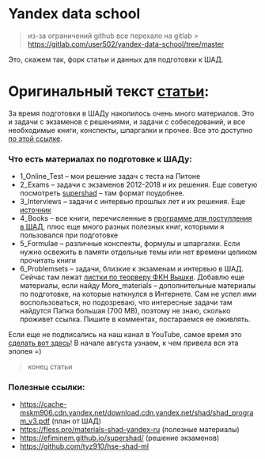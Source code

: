 # Yandex data school 

> из-за ограничений github все перехало на gitlab > https://gitlab.com/user502/yandex-data-school/tree/master

Это, скажем так, форк статьи и данных для подготовки к ШАД.

# Оригинальный текст [статьи](https://fless.pro/materials-shad-yandex-ru):

За время подготовки в ШАДу накопилось очень много материалов. Это и задачи с экзаменов с решениями, и задачи с собеседований, и все необходимые книги, конспекты, шпаргалки и прочее. Все это доступно [по этой ссылке](https://on.fless.pro/shad).

### Что есть материалах по подготовке к ШАДу:
 - 1_Online_Test – мои решение задач с теста на Питоне
 - 2_Exams – задачи с экзаменов 2012-2018 и их решения. Еще советую посмотреть [supershad](https://efiminem.github.io/supershad/) – там формат поудобнее.
 - 3_Interviews – задачи с интервью прошлых лет и их решения. Еще [источник](https://mospehraict.livejournal.com/361356.html)
 - 4_Books – все книги, перечисленные в [программе для поступления в ШАД](https://cache-man01i.cdn.yandex.net/download.cdn.yandex.net/shad/shad_program_v3.pdf), плюс еще много разных полезных книг, которыми я пользовался при подготовке
 - 5_Formulae – различные конспекты, формулы и шпаргалки. Если нужно освежить в памяти отдельные темы или нет времени целиком прочитать книги
 - 6_Problemsets – задачи, близкие к экзаменам и интервью в ШАД. Сейчас там лежат [листки по теорверу ФКН Вышки](http://wiki.cs.hse.ru/%D0%A2%D0%B5%D0%BE%D1%80%D0%B8%D1%8F_%D0%B2%D0%B5%D1%80%D0%BE%D1%8F%D1%82%D0%BD%D0%BE%D1%81%D1%82%D0%B5%D0%B9_2017/2018_(%D0%BF%D0%B8%D0%BB%D0%BE%D1%82%D0%BD%D1%8B%D0%B9_%D0%BF%D0%BE%D1%82%D0%BE%D0%BA)). Добавлю еще материалы, если найду
More_materials – дополнительные материалы по подготовке, на которые наткнулся в Интернете. Сам не успел ими воспользоваться, но подозреваю, что интересные задачи там найдутся
Папка большая (700 МВ), поэтому не знаю, сколько проживет ссылка. Пишите в комментах, постараемся ее оживлять.

Если еще не подписались на наш канал в YouTube, самое время это [сделать вот здесь](https://on.fless.pro/subscribe)! В начале августа узнаем, к чем привела вся эта эпопея =)

> конец статьи 

### Полезные ссылки:
 - https://cache-mskm906.cdn.yandex.net/download.cdn.yandex.net/shad/shad_program_v3.pdf (план от ШАД)
 - https://fless.pro/materials-shad-yandex-ru (полезные материалы)
 - https://efiminem.github.io/supershad/ (решение экзаменов)
 - https://github.com/tyz910/hse-shad-ml 
